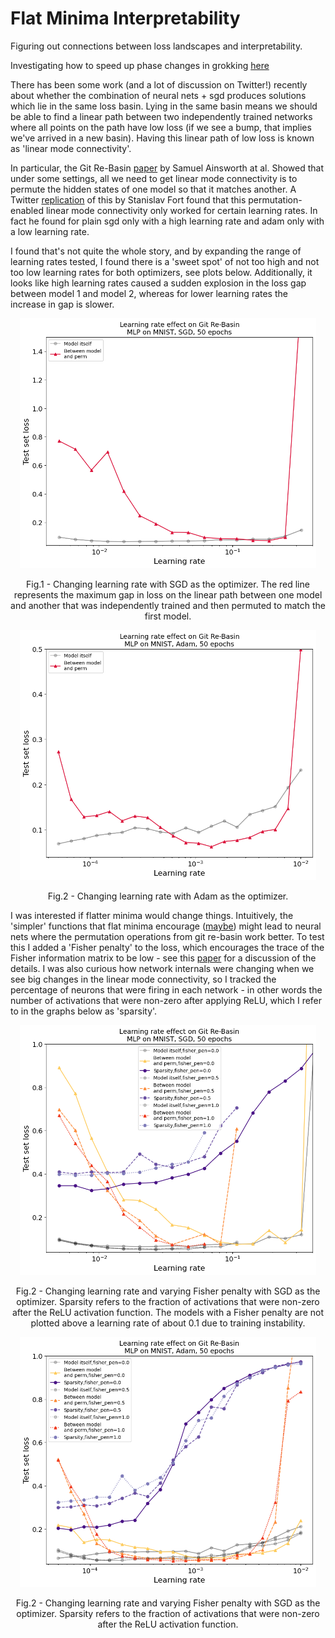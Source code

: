 # Flat Minima Interpretability

Figuring out connections between loss landscapes and interpretability.

Investigating how to speed up phase changes in grokking [here](https://github.com/AsaCooperStickland/FlatMinimaInterpretability/blob/main/Flat_Minima_%2B_A_Mechanistic_Interpretability_Analysis_of_Grokking.ipynb)

There has been some work (and a lot of discussion on Twitter!) recently about whether the combination of neural nets + sgd produces solutions which lie in the same loss basin. Lying in the same basin means we should be able to find a linear path between two independently trained networks where all points on the path have low loss (if we see a bump, that implies we've arrived in a new basin). Having this linear path of low loss is known as 'linear mode connectivity'.

In particular, the Git Re-Basin [paper](https://arxiv.org/abs/2209.04836) by Samuel Ainsworth at al. Showed that under some settings, all we need to get linear mode connectivity is to permute the hidden states of one model so that it matches another. A Twitter [replication](https://twitter.com/stanislavfort/status/1571967289649688576) of this by Stanislav Fort found that this permutation-enabled linear mode connectivity only worked for certain learning rates. In fact he found for plain sgd only with a high learning rate and adam only with a low learning rate. 

I found that's not quite the whole story, and by expanding the range of learning rates tested, I found there is a 'sweet spot' of not too high and not too low learning rates for both optimizers, see plots below. Additionally, it looks like high learning rates caused a sudden explosion in the loss gap between model 1 and model 2, whereas for lower learning rates the increase in gap is slower.


<p align = "center">
 <img src="plots/sgd.png" alt="drawing" height=400/>
 </p>
<p align = "center">
Fig.1 - Changing learning rate with SGD as the optimizer. The red line represents the maximum gap in loss on the linear path between one model and another that was independently trained and then permuted to match the first model.
</p>

<p align = "center">
 <img src="plots/adam.png" alt="drawing" height=400/>

 </p>
<p align = "center">
Fig.2 - Changing learning rate with Adam as the optimizer. 
</p>

I was interested if flatter minima would change things. Intuitively, the 'simpler' functions that flat minima encourage ([maybe](https://www.alignmentforum.org/posts/EkSvsJkZE8GCeCj7u/basin-broadness-depends-on-the-size-and-number-of-orthogonal-1)) might lead to neural nets where the permutation operations from git re-basin work better. To test this I added a 'Fisher penalty' to the loss, which encourages the trace of the Fisher information matrix to be low - see this [paper](https://arxiv.org/abs/2012.14193) for a discussion of the details. I was also curious how network internals were changing when we see big changes in the linear mode connectivity, so I tracked the percentage of neurons that were firing in each network - in other words the number of activations that were non-zero after applying ReLU, which I refer to in the graphs below as 'sparsity'.

<p align = "center">
 <img src="plots/sgd_sparsity.png" alt="drawing" height=400/>

 </p>
<p align = "center">
Fig.2 - Changing learning rate and varying Fisher penalty with SGD as the optimizer. Sparsity refers to the fraction of activations that were non-zero after the ReLU activation function. The models with a Fisher penalty are not plotted above a learning rate of about 0.1 due to training instability.
</p>
<p align = "center">
 <img src="plots/adam_sparsity.png" alt="drawing" height=400/>

 </p>
<p align = "center">
Fig.2 - Changing learning rate and varying Fisher penalty with SGD as the optimizer. Sparsity refers to the fraction of activations that were non-zero after the ReLU activation function.
</p>

